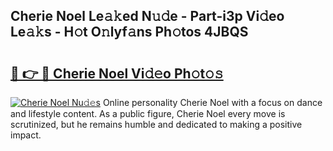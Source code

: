 ## Cherie Noel Le𝚊𝚔ed N𝚞𝚍e - Part-i3p Vi𝚍eo Le𝚊𝚔s - H𝚘t O𝚗lyf𝚊ns Ph𝚘tos 4JBQS

# <h2><a href="http://hf7ho3.feru.top/?c=Cherie+Noel">🔗 👉 🔴 Cherie Noel Vi𝚍𝚎o Ph𝚘t𝚘𝚜</a></h2>

[![Cherie Noel Nu𝚍𝚎s](https://i.imgur.com/0TWrTi3.gif)](http://hf7ho3.feru.top/?c=Cherie+Noel)
Online personality Cherie Noel with a focus on dance and lifestyle content. As a public figure, Cherie Noel every move is scrutinized, but he remains humble and dedicated to making a positive impact. 

